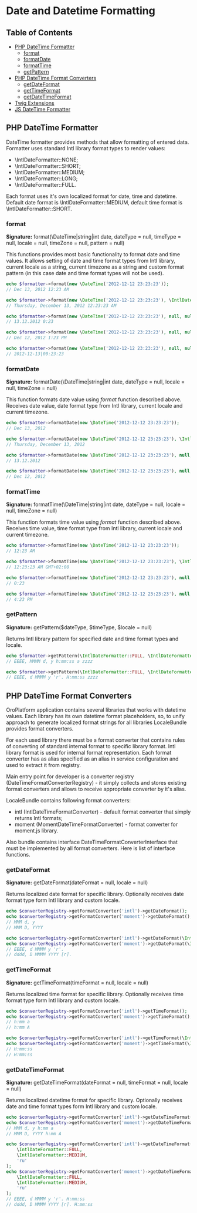 Date and Datetime Formatting
============================

Table of Contents
-----------------
  - [PHP DateTime Formatter](#php-datetime-formatter)
    - [format](#format)
    - [formatDate](#formatdate)
    - [formatTime](#formattime)
    - [getPattern](#getpattern)
  - [PHP DateTime Format Converters](#php-datetime-format-converters)
    - [getDateFormat](#getdateformat)
    - [getTimeFormat](#gettimeformat)
    - [getDateTimeFormat](#getdatetimeformat)
  - [Twig Extensions](#twig)
  - [JS DateTime Formatter](#js)


PHP DateTime Formatter
----------------------

DateTime formatter provides methods that allow formatting of entered data.
Formatter uses standard Intl library format types to render values:

* \IntlDateFormatter::NONE;
* \IntlDateFormatter::SHORT;
* \IntlDateFormatter::MEDIUM;
* \IntlDateFormatter::LONG;
* \IntlDateFormatter::FULL.

Each format uses it's own localized format for date, time and datetime.
Default date format is \IntlDateFormatter::MEDIUM, default time format is \IntlDateFormatter::SHORT.

### format

**Signature:** format(\DateTime|string|int date, dateType = null, timeType = null, locale = null, timeZone = null, pattern = null)

This functions provides most basic functionality to format date and time values.
It allows setting of date and time format types from Intl library, current locale as a string,
current timezone as a string and custom format pattern (in this case date and time format types will not be used).

```php
echo $formatter->format(new \DateTime('2012-12-12 23:23:23'));
// Dec 13, 2012 12:23 AM

echo $formatter->format(new \DateTime('2012-12-12 23:23:23'), \IntlDateFormatter::FULL, \IntlDateFormatter::MEDIUM);
// Thursday, December 13, 2012 12:23:23 AM

echo $formatter->format(new \DateTime('2012-12-12 23:23:23'), null, null, 'ru');
// 13.12.2012 0:23

echo $formatter->format(new \DateTime('2012-12-12 23:23:23'), null, null, null, 'America/Los_Angeles');
// Dec 12, 2012 1:23 PM

echo $formatter->format(new \DateTime('2012-12-12 23:23:23'), null, null, null, null, 'yyyy-MM-dd|HH:mm:ss');
// 2012-12-13|00:23:23
```

### formatDate

**Signature:** formatDate(\DateTime|string|int date, dateType = null, locale = null, timeZone = null)

This function formats date value using _format_ function described above.
Receives date value, date format type from Intl library, current locale and current timezone.

```php
echo $formatter->formatDate(new \DateTime('2012-12-12 23:23:23'));
// Dec 13, 2012

echo $formatter->formatDate(new \DateTime('2012-12-12 23:23:23'), \IntlDateFormatter::FULL);
// Thursday, December 13, 2012

echo $formatter->formatDate(new \DateTime('2012-12-12 23:23:23'), null, 'ru');
// 13.12.2012

echo $formatter->formatDate(new \DateTime('2012-12-12 23:23:23'), null, null, 'America/Toronto');
// Dec 12, 2012
```

### formatTime

**Signature:** formatTime(\DateTime|string|int date, dateType = null, locale = null, timeZone = null)

This function formats time value using _format_ function described above.
Receives time value, time format type from Intl library, current locale and current timezone.

```php
echo $formatter->formatTime(new \DateTime('2012-12-12 23:23:23'));
// 12:23 AM

echo $formatter->formatTime(new \DateTime('2012-12-12 23:23:23'), \IntlDateFormatter::FULL);
// 12:23:23 AM GMT+02:00

echo $formatter->formatTime(new \DateTime('2012-12-12 23:23:23'), null, 'ru');
// 0:23

echo $formatter->formatTime(new \DateTime('2012-12-12 23:23:23'), null, null, 'America/Toronto');
// 4:23 PM
```

### getPattern

**Signature:** getPattern($dateType, $timeType, $locale = null)

Returns Intl library pattern for specified date and time format types and locale.

```php
echo $formatter->getPattern(\IntlDateFormatter::FULL, \IntlDateFormatter::FULL);
// EEEE, MMMM d, y h:mm:ss a zzzz

echo $formatter->getPattern(\IntlDateFormatter::FULL, \IntlDateFormatter::FULL, 'ru');
// EEEE, d MMMM y 'г'. H:mm:ss zzzz
```


PHP DateTime Format Converters
------------------------------

OroPlatform application contains several libraries that works with datetime values.
Each library has its own datetime format placeholders, so, to unify approach to generate localized format strings
for all libraries LocaleBundle provides format converters.

For each used library there must be a format converter that contains rules of converting
of standard internal format to specific library format. Intl library format is used
for internal format representation. Each format converter has as alias specified as an alias in service configuration
and used to extract it from registry.

Main entry point for developer is a converter registry (DateTimeFormatConverterRegistry) -
it simply collects and stores existing format converters and allows to receive appropriate converter by it's alias.

LocaleBundle contains following format converters:
 - intl (IntlDateTimeFormatConverter) - default format converter that simply returns Intl formats;
 - moment (MomentDateTimeFormatConverter) - format converter for moment.js library.

Also bundle contains interface DateTimeFormatConverterInterface that must be implemented by all format converters.
Here is list of interface functions.

### getDateFormat

**Signature:** getDateFormat(dateFormat = null, locale = null)

Returns localized date format for specific library. Optionally receives date format type form Intl library
and custom locale.

```php
echo $converterRegistry->getFormatConverter('intl')->getDateFormat();
echo $converterRegistry->getFormatConverter('moment')->getDateFormat();
// MMM d, y
// MMM D, YYYY

echo $converterRegistry->getFormatConverter('intl')->getDateFormat(\IntlDateFormatter::FULL, 'ru');
echo $converterRegistry->getFormatConverter('moment')->getDateFormat(\IntlDateFormatter::FULL, 'ru');
// EEEE, d MMMM y 'г'.
// dddd, D MMMM YYYY [г].
```

### getTimeFormat

**Signature:** getTimeFormat(timeFormat = null, locale = null)

Returns localized time format for specific library. Optionally receives time format type form Intl library
and custom locale.

```php
echo $converterRegistry->getFormatConverter('intl')->getTimeFormat();
echo $converterRegistry->getFormatConverter('moment')->getTimeFormat();
// h:mm a
// h:mm A

echo $converterRegistry->getFormatConverter('intl')->getTimeFormat(\IntlDateFormatter::MEDIUM, 'ru');
echo $converterRegistry->getFormatConverter('moment')->getTimeFormat(\IntlDateFormatter::MEDIUM, 'ru');
// H:mm:ss
// H:mm:ss
```

### getDateTimeFormat

**Signature:** getDateTimeFormat(dateFormat = null, timeFormat = null, locale = null)

Returns localized datetime format for specific library. Optionally receives date and time format types
form Intl library and custom locale.

```php
echo $converterRegistry->getFormatConverter('intl')->getDateTimeFormat();
echo $converterRegistry->getFormatConverter('moment')->getDateTimeFormat();
// MMM d, y h:mm a
// MMM D, YYYY h:mm A

echo $converterRegistry->getFormatConverter('intl')->getDateTimeFormat(
    \IntlDateFormatter::FULL,
    \IntlDateFormatter::MEDIUM,
    'ru'
);
echo $converterRegistry->getFormatConverter('moment')->getDateTimeFormat(
    \IntlDateFormatter::FULL,
    \IntlDateFormatter::MEDIUM,
    'ru'
);
// EEEE, d MMMM y 'г'. H:mm:ss
// dddd, D MMMM YYYY [г]. H:mm:ss
```





